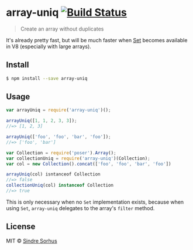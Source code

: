 # array-uniq [![Build Status](https://travis-ci.org/sindresorhus/array-uniq.svg?branch=master)](https://travis-ci.org/sindresorhus/array-uniq)

> Create an array without duplicates

It's already pretty fast, but will be much faster when [Set](https://developer.mozilla.org/en-US/docs/Web/JavaScript/Reference/Global_Objects/Set) becomes available in V8 (especially with large arrays).


## Install

```sh
$ npm install --save array-uniq
```


## Usage

```js
var arrayUniq = require('array-uniq')();

arrayUniq([1, 1, 2, 3, 3]);
//=> [1, 2, 3]

arrayUniq(['foo', 'foo', 'bar', 'foo']);
//=> ['foo', 'bar']

var Collection = require('poser').Array();
var collectionUniq = require('array-uniq')(Collection);
var col = new Collection().concat(['foo', 'foo', 'bar', 'foo'])

arrayUniq(col) isntanceof Collection
//=> false
collectionUniq(col) instanceof Collection
//=> true
```

This is only necessary when no `Set` implementation exists, because when using `Set`, `array-uniq` delegates to the array's `filter` method.

## License

MIT © [Sindre Sorhus](http://sindresorhus.com)

